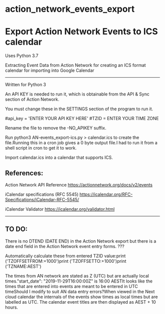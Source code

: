 # action_network_events_export
# Export Action Network Events to ICS calendar

Uses Python 3.7

Extracting Event Data from Action Network
for creating an ICS format calendar
for importing into Google Calendar

------------------
Written for Python 3

An API KEY is needed to run it, which is obtainable from the API & Sync section of Action Network.

You must change these in the SETTINGS section of the program to run it.

#api_key = 'ENTER YOUR API KEY HERE'
#TZID = ENTER YOUR TIME ZONE

Rename the file to remove the -NO_APIKEY suffix.

Run python3 AN-events_export-ics.py > calendar.ics to create the file.Running this in a cron job gives a 0 byte output file.I had to run it from a shell script in cron to get it to work.

Import calendar.ics into a calendar that supports ICS.


References:
----------- 

Action Network API Reference
https://actionnetwork.org/docs/v2/events

iCalendar specifications (RFC 5545)
https://icalendar.org/RFC-Specifications/iCalendar-RFC-5545/

iCalendar Validator
https://icalendar.org/validator.html

------------------

TO DO:
------

There is no DTEND (DATE END) in the Action Network export but there is a date end field in the Action Network event entry forms. ???

Automatically calculate these from entered TZID value:print ('TZOFFSETFROM:+1000')print ('TZOFFSETTO:+1000')print ('TZNAME:AEST')

The times from AN network are stated as Z (UTC) but are actually local times."start_date": "2019-11-29T16:00:00Z" is 16:00 AESTIt looks like the times that are entered into events are meant to be entered in UTC timeShould I modify to suit AN data entry errors?When viewed in the Next cloud calendar the internals of the events show times as local times but are labelled as UTC. The calendar event titles are then displayed as AEST + 10 hours.

